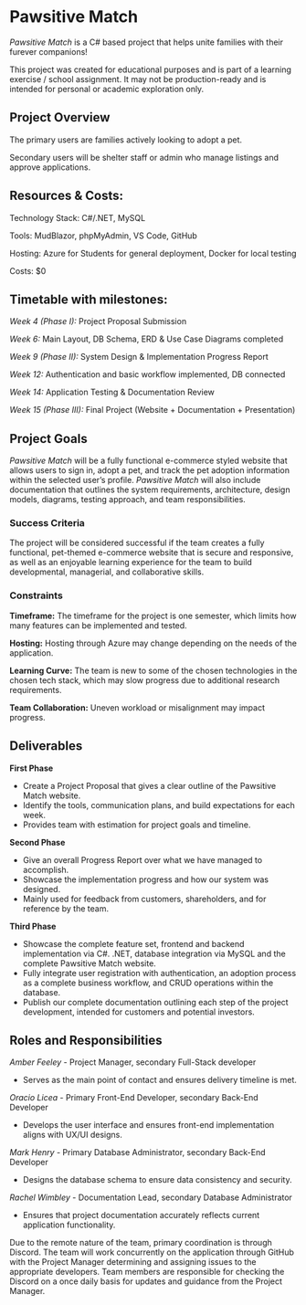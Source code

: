 # Pawsitive Match
*Pawsitive Match* is a C# based project that helps unite families with their furever companions!

This project was created for educational purposes and is part of a learning exercise / school assignment. It may not be production-ready and is intended for personal or academic exploration only.

## Project Overview
The primary users are families actively looking to adopt a pet.

Secondary users will be shelter staff or admin who manage listings and approve applications.

## Resources & Costs:
Technology Stack: C#/.NET, MySQL

Tools: MudBlazor, phpMyAdmin, VS Code, GitHub

Hosting: Azure for Students for general deployment, Docker for local testing

Costs: $0

## Timetable with milestones:
*Week 4 (Phase I):* Project Proposal Submission

*Week 6:* Main Layout, DB Schema, ERD & Use Case Diagrams completed

*Week 9 (Phase II):* System Design & Implementation Progress Report

*Week 12:* Authentication and basic workflow implemented, DB connected

*Week 14:* Application Testing & Documentation Review

*Week 15 (Phase III):* Final Project (Website + Documentation + Presentation)

## Project Goals
*Pawsitive Match* will be a fully functional e-commerce styled website that allows users to sign in, adopt a pet, and track the pet adoption information within the selected user’s profile. *Pawsitive Match* will also include documentation that outlines the system requirements, architecture, design models, diagrams, testing approach, and team responsibilities. 

### Success Criteria
The project will be considered successful if the team creates a fully functional, pet-themed e-commerce website that is secure and responsive, as well as an enjoyable learning experience for the team to build developmental, managerial, and collaborative skills.

### Constraints
**Timeframe:** The timeframe for the project is one semester, which limits how many features can be implemented and tested.

**Hosting:** Hosting through Azure may change depending on the needs of the application.

**Learning Curve:** The team is new to some of the chosen technologies in the chosen tech stack, which may slow progress due to additional research requirements.

**Team Collaboration:** Uneven workload or misalignment may impact progress.

## Deliverables
**First Phase**
- Create a Project Proposal that gives a clear outline of the Pawsitive Match website.
- Identify the tools, communication plans, and build expectations for each week.
- Provides team with estimation for project goals and timeline.

**Second Phase**
- Give an overall Progress Report over what we have managed to accomplish.
- Showcase the implementation progress and how our system was designed.
- Mainly used for feedback from customers, shareholders, and for reference by the team.

**Third Phase**
- Showcase the complete feature set, frontend and backend implementation via C#. .NET, database integration via MySQL and the complete Pawsitive Match website. 
- Fully integrate user registration with authentication, an adoption process as a complete business workflow, and CRUD operations within the database.
- Publish our complete documentation outlining each step of the project development, intended for customers and potential investors.

## Roles and Responsibilities
*Amber Feeley* - Project Manager, secondary Full-Stack developer 
* Serves as the main point of contact and ensures delivery timeline is met.

*Oracio Licea* - Primary Front-End Developer, secondary Back-End Developer
* Develops the user interface and ensures front-end implementation aligns with UX/UI designs.

*Mark Henry* - Primary Database Administrator, secondary Back-End Developer
* Designs the database schema to ensure data consistency and security.

*Rachel Wimbley* - Documentation Lead, secondary Database Administrator
* Ensures that project documentation accurately reflects current application functionality.

Due to the remote nature of the team, primary coordination is through Discord. The team will work concurrently on the application through GitHub with the Project Manager determining and assigning issues to the appropriate developers. Team members are responsible for checking the Discord on a once daily basis for updates and guidance from the Project Manager.
